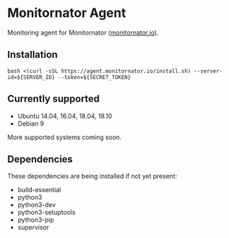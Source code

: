 # Monitornator Agent

Monitoring agent for Monitornator ([monitornator.io](https://monitornator.io)).

## Installation

```
bash <(curl -sSL https://agent.monitornator.io/install.sh) --server-id=${SERVER_ID} --token=${SECRET_TOKEN}
```

## Currently supported

- Ubuntu 14.04, 16.04, 18.04, 18.10
- Debian 9

More supported systems coming soon.

## Dependencies

These dependencies are being installed if not yet present:

- build-essential
- python3
- python3-dev
- python3-setuptools
- python3-pip
- supervisor